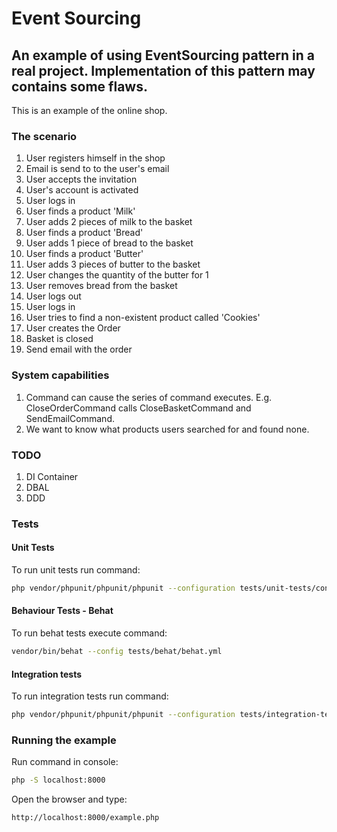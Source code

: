 Event Sourcing
==============
An example of using EventSourcing pattern in a real project. Implementation of this pattern may contains some flaws. 
-----------------------------------------------------------

This is an example of the online shop. 

### The scenario

1. User registers himself in the shop
2. Email is send to to the user's email
3. User accepts the invitation
4. User's account is activated
5. User logs in
5. User finds a product 'Milk'
6. User adds 2 pieces of milk to the basket
7. User finds a product 'Bread'
8. User adds 1 piece of bread to the basket
9. User finds a product 'Butter'
10. User adds 3 pieces of butter to the basket
11. User changes the quantity of the butter for 1
12. User removes bread from the basket
13. User logs out
14. User logs in
15. User tries to find a non-existent product called 'Cookies'
16. User creates the Order
17. Basket is closed
18. Send email with the order

### System capabilities
1. Command can cause the series of command executes. E.g. CloseOrderCommand calls CloseBasketCommand and SendEmailCommand.
2. We want to know what products users searched for and found none.

### TODO
1. DI Container
1. DBAL
2. DDD

### Tests

#### Unit Tests

To run unit tests run command:
```bash
php vendor/phpunit/phpunit/phpunit --configuration tests/unit-tests/configuration.xml
```

#### Behaviour Tests - Behat

To run behat tests execute command:

```bash
vendor/bin/behat --config tests/behat/behat.yml 
```

#### Integration tests

To run integration tests run command:

```bash
php vendor/phpunit/phpunit/phpunit --configuration tests/integration-tests/configuration.xml
```

### Running the example

Run command in console:

```bash
php -S localhost:8000

```

Open the browser and type:

```
http://localhost:8000/example.php
```


